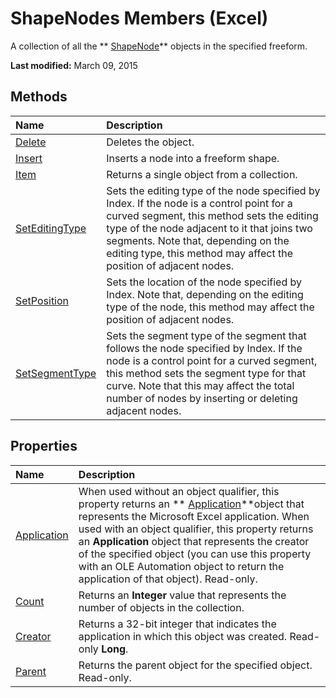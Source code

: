 
# ShapeNodes Members (Excel)
A collection of all the  ** [ShapeNode](c8b60d74-f11f-1659-30a3-6e180eb8bd58.md)** objects in the specified freeform.

 **Last modified:** March 09, 2015


## Methods



|**Name**|**Description**|
|:-----|:-----|
| [Delete](985a1bed-4c40-e169-42de-fce59eca8b79.md)|Deletes the object.|
| [Insert](b4f7e695-2102-5cbd-2d6b-bc167407cc0f.md)|Inserts a node into a freeform shape.|
| [Item](f311dcab-f496-c6ac-a032-b21adae3fde8.md)|Returns a single object from a collection.|
| [SetEditingType](5bf464d6-b9d3-f62b-a625-0d153d7f265e.md)|Sets the editing type of the node specified by Index. If the node is a control point for a curved segment, this method sets the editing type of the node adjacent to it that joins two segments. Note that, depending on the editing type, this method may affect the position of adjacent nodes.|
| [SetPosition](ad76e3d9-51d2-51fd-2af1-9eee7b62e52c.md)|Sets the location of the node specified by Index. Note that, depending on the editing type of the node, this method may affect the position of adjacent nodes.|
| [SetSegmentType](6223e503-4838-2365-9610-26d0a376ccae.md)|Sets the segment type of the segment that follows the node specified by Index. If the node is a control point for a curved segment, this method sets the segment type for that curve. Note that this may affect the total number of nodes by inserting or deleting adjacent nodes.|

## Properties



|**Name**|**Description**|
|:-----|:-----|
| [Application](f8c667c9-26d7-4acc-f0d2-4312e771d57a.md)|When used without an object qualifier, this property returns an  ** [Application](19b73597-5cf9-4f56-8227-b5211f657f6f.md)**object that represents the Microsoft Excel application. When used with an object qualifier, this property returns an  **Application** object that represents the creator of the specified object (you can use this property with an OLE Automation object to return the application of that object). Read-only.|
| [Count](106fa785-5746-722b-b110-32f8667762cd.md)|Returns an  **Integer** value that represents the number of objects in the collection.|
| [Creator](995d9596-a48b-4fd2-6682-45c453ed91ad.md)|Returns a 32-bit integer that indicates the application in which this object was created. Read-only  **Long**.|
| [Parent](9d3edb95-975c-3a52-bd3e-2c9d9bb24332.md)|Returns the parent object for the specified object. Read-only.|
